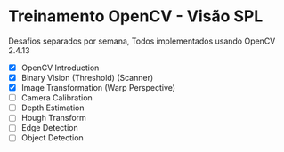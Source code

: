 # Treinamento OpenCV - Visão SPL
Desafios separados por semana,
Todos implementados usando OpenCV 2.4.13
- [x] OpenCV Introduction
- [x] Binary Vision (Threshold) (Scanner)
- [x] Image Transformation (Warp Perspective)
- [ ] Camera Calibration
- [ ] Depth Estimation
- [ ] Hough Transform
- [ ] Edge Detection
- [ ] Object Detection
